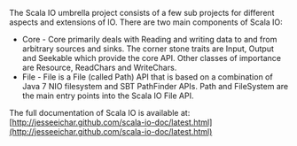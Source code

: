 The Scala IO umbrella project consists of a few sub projects for different aspects and extensions of IO. There are two main components of Scala IO:

 * Core - Core primarily deals with Reading and writing data to and from arbitrary sources and sinks. The corner stone traits are Input, Output and Seekable which provide the core API. Other classes of importance are Resource, ReadChars and WriteChars.
 * File - File is a File (called Path) API that is based on a combination of Java 7 NIO filesystem and SBT PathFinder APIs. Path and FileSystem are the main entry points into the Scala IO File API.

The full documentation of Scala IO is available at: [http://jesseeichar.github.com/scala-io-doc/latest.html](http://jesseeichar.github.com/scala-io-doc/latest.html)
